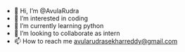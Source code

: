 - 👋 Hi, I’m @AvulaRudra
- 👀 I’m interested in coding 
- 🌱 I’m currently learning python 
- 💞️ I’m looking to collaborate as intern
- 📫 How to reach me avularudrasekharreddy@gmail.com

<!---
AvulaRudra/AvulaRudra is a ✨ special ✨ repository because its `README.md` (this file) appears on your GitHub profile.
You can click the Preview link to take a look at your changes.
--->
